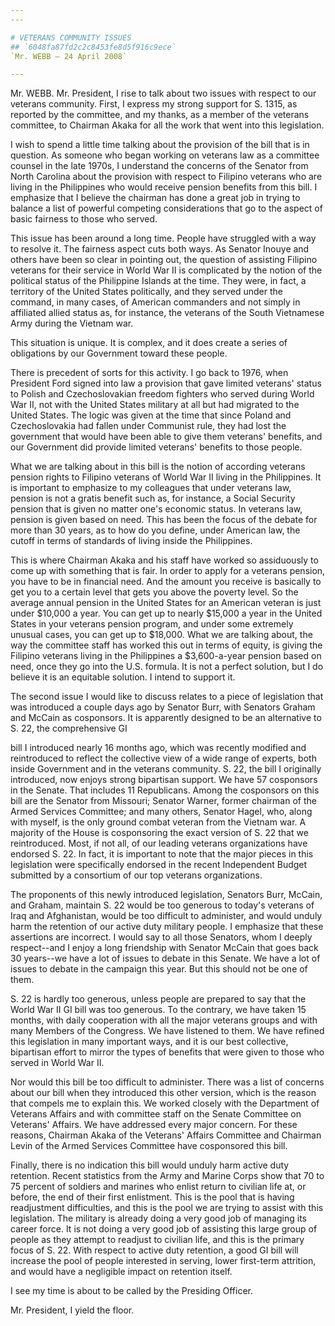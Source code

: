 ```yaml
---
---

# VETERANS COMMUNITY ISSUES
## `6048fa87fd2c2c8453fe8d5f916c9ece`
`Mr. WEBB — 24 April 2008`

---
```



Mr. WEBB. Mr. President, I rise to talk about two issues with respect 
to our veterans community. First, I express my strong support for S. 
1315, as reported by the committee, and my thanks, as a member of the 
veterans committee, to Chairman Akaka for all the work that went into 
this legislation.

I wish to spend a little time talking about the provision of the bill 
that is in question. As someone who began working on veterans law as a 
committee counsel in the late 1970s, I understand the concerns of the 
Senator from North Carolina about the provision with respect to 
Filipino veterans who are living in the Philippines who would receive 
pension benefits from this bill. I emphasize that I believe the 
chairman has done a great job in trying to balance a list of powerful 
competing considerations that go to the aspect of basic fairness to 
those who served.

This issue has been around a long time. People have struggled with a 
way to resolve it. The fairness aspect cuts both ways. As Senator 
Inouye and others have been so clear in pointing out, the question of 
assisting Filipino veterans for their service in World War II is 
complicated by the notion of the political status of the Philippine 
Islands at the time. They were, in fact, a territory of the United 
States politically, and they served under the command, in many cases, 
of American commanders and not simply in affiliated allied status as, 
for instance, the veterans of the South Vietnamese Army during the 
Vietnam war.

This situation is unique. It is complex, and it does create a series 
of obligations by our Government toward these people.

There is precedent of sorts for this activity. I go back to 1976, 
when President Ford signed into law a provision that gave limited 
veterans' status to Polish and Czechoslovakian freedom fighters who 
served during World War II, not with the United States military at all 
but had migrated to the United States. The logic was given at the time 
that since Poland and Czechoslovakia had fallen under Communist rule, 
they had lost the government that would have been able to give them 
veterans' benefits, and our Government did provide limited veterans' 
benefits to those people.

What we are talking about in this bill is the notion of according 
veterans pension rights to Filipino veterans of World War II living in 
the Philippines. It is important to emphasize to my colleagues that 
under veterans law, pension is not a gratis benefit such as, for 
instance, a Social Security pension that is given no matter one's 
economic status. In veterans law, pension is given based on need. This 
has been the focus of the debate for more than 30 years, as to how do 
you define, under American law, the cutoff in terms of standards of 
living inside the Philippines.

This is where Chairman Akaka and his staff have worked so assiduously 
to come up with something that is fair. In order to apply for a 
veterans pension, you have to be in financial need. And the amount you 
receive is basically to get you to a certain level that gets you above 
the poverty level. So the average annual pension in the United States 
for an American veteran is just under $10,000 a year. You can get up to 
nearly $15,000 a year in the United States in your veterans pension 
program, and under some extremely unusual cases, you can get up to 
$18,000. What we are talking about, the way the committee staff has 
worked this out in terms of equity, is giving the Filipino veterans 
living in the Philippines a $3,600-a-year pension based on need, once 
they go into the U.S. formula. It is not a perfect solution, but I do 
believe it is an equitable solution. I intend to support it.

The second issue I would like to discuss relates to a piece of 
legislation that was introduced a couple days ago by Senator Burr, with 
Senators Graham and McCain as cosponsors. It is apparently designed to 
be an alternative to S. 22, the comprehensive GI


bill I introduced nearly 16 months ago, which was recently modified and 
reintroduced to reflect the collective view of a wide range of experts, 
both inside Government and in the veterans community. S. 22, the bill I 
originally introduced, now enjoys strong bipartisan support. We have 57 
cosponsors in the Senate. That includes 11 Republicans. Among the 
cosponsors on this bill are the Senator from Missouri; Senator Warner, 
former chairman of the Armed Services Committee; and many others, 
Senator Hagel, who, along with myself, is the only ground combat 
veteran from the Vietnam war. A majority of the House is cosponsoring 
the exact version of S. 22 that we reintroduced. Most, if not all, of 
our leading veterans organizations have endorsed S. 22. In fact, it is 
important to note that the major pieces in this legislation were 
specifically endorsed in the recent Independent Budget submitted by a 
consortium of our top veterans organizations.

The proponents of this newly introduced legislation, Senators Burr, 
McCain, and Graham, maintain S. 22 would be too generous to today's 
veterans of Iraq and Afghanistan, would be too difficult to administer, 
and would unduly harm the retention of our active duty military people. 
I emphasize that these assertions are incorrect. I would say to all 
those Senators, whom I deeply respect--and I enjoy a long friendship 
with Senator McCain that goes back 30 years--we have a lot of issues to 
debate in this Senate. We have a lot of issues to debate in the 
campaign this year. But this should not be one of them.

S. 22 is hardly too generous, unless people are prepared to say that 
the World War II GI bill was too generous. To the contrary, we have 
taken 15 months, with daily cooperation with all the major veterans 
groups and with many Members of the Congress. We have listened to them. 
We have refined this legislation in many important ways, and it is our 
best collective, bipartisan effort to mirror the types of benefits that 
were given to those who served in World War II.

Nor would this bill be too difficult to administer. There was a list 
of concerns about our bill when they introduced this other version, 
which is the reason that compels me to explain this. We worked closely 
with the Department of Veterans Affairs and with committee staff on the 
Senate Committee on Veterans' Affairs. We have addressed every major 
concern. For these reasons, Chairman Akaka of the Veterans' Affairs 
Committee and Chairman Levin of the Armed Services Committee have 
cosponsored this bill.

Finally, there is no indication this bill would unduly harm active 
duty retention. Recent statistics from the Army and Marine Corps show 
that 70 to 75 percent of soldiers and marines who enlist return to 
civilian life at, or before, the end of their first enlistment. This is 
the pool that is having readjustment difficulties, and this is the pool 
we are trying to assist with this legislation. The military is already 
doing a very good job of managing its career force. It is not doing a 
very good job of assisting this large group of people as they attempt 
to readjust to civilian life, and this is the primary focus of S. 22. 
With respect to active duty retention, a good GI bill will increase the 
pool of people interested in serving, lower first-term attrition, and 
would have a negligible impact on retention itself.

I see my time is about to be called by the Presiding Officer.

Mr. President, I yield the floor.